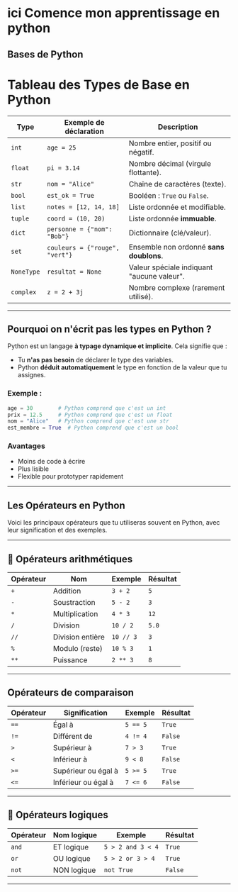 # ici Comence mon apprentissage en python 

##  Bases de Python

# Tableau des Types de Base en Python

| Type       | Exemple de déclaration         | Description                                |
| ---------- | ------------------------------ | ------------------------------------------ |
| `int`      | `age = 25`                     | Nombre entier, positif ou négatif.         |
| `float`    | `pi = 3.14`                    | Nombre décimal (virgule flottante).        |
| `str`      | `nom = "Alice"`                | Chaîne de caractères (texte).              |
| `bool`     | `est_ok = True`                | Booléen : `True` ou `False`.               |
| `list`     | `notes = [12, 14, 18]`         | Liste ordonnée et modifiable.              |
| `tuple`    | `coord = (10, 20)`             | Liste ordonnée **immuable**.               |
| `dict`     | `personne = {"nom": "Bob"}`    | Dictionnaire (clé/valeur).                 |
| `set`      | `couleurs = {"rouge", "vert"}` | Ensemble non ordonné **sans doublons**.    |
| `NoneType` | `resultat = None`              | Valeur spéciale indiquant "aucune valeur". |
| `complex`  | `z = 2 + 3j`                   | Nombre complexe (rarement utilisé).        |

---

## Pourquoi on n'écrit pas les types en Python ?

Python est un langage **à typage dynamique et implicite**. Cela signifie que :

* Tu **n'as pas besoin** de déclarer le type des variables.
* Python **déduit automatiquement** le type en fonction de la valeur que tu assignes.

### Exemple :

```python
age = 30        # Python comprend que c'est un int
prix = 12.5     # Python comprend que c'est un float
nom = "Alice"   # Python comprend que c'est une str
est_membre = True  # Python comprend que c'est un bool
```

###  Avantages

* Moins de code à écrire
* Plus lisible
* Flexible pour prototyper rapidement

---

## Les Opérateurs en Python

Voici les principaux opérateurs que tu utiliseras souvent en Python, avec leur signification et des exemples.

---

## 🔢 Opérateurs arithmétiques

| Opérateur | Nom              | Exemple   | Résultat |
| --------- | ---------------- | --------- | -------- |
| `+`       | Addition         | `3 + 2`   | `5`      |
| `-`       | Soustraction     | `5 - 2`   | `3`      |
| `*`       | Multiplication   | `4 * 3`   | `12`     |
| `/`       | Division         | `10 / 2`  | `5.0`    |
| `//`      | Division entière | `10 // 3` | `3`      |
| `%`       | Modulo (reste)   | `10 % 3`  | `1`      |
| `**`      | Puissance        | `2 ** 3`  | `8`      |

---

## Opérateurs de comparaison

| Opérateur | Signification       | Exemple  | Résultat |
| --------- | ------------------- | -------- | -------- |
| `==`      | Égal à              | `5 == 5` | `True`   |
| `!=`      | Différent de        | `4 != 4` | `False`  |
| `>`       | Supérieur à         | `7 > 3`  | `True`   |
| `<`       | Inférieur à         | `9 < 8`  | `False`  |
| `>=`      | Supérieur ou égal à | `5 >= 5` | `True`   |
| `<=`      | Inférieur ou égal à | `7 <= 6` | `False`  |

---

## 🔗 Opérateurs logiques

| Opérateur | Nom logique | Exemple           | Résultat |
| --------- | ----------- | ----------------- | -------- |
| `and`     | ET logique  | `5 > 2 and 3 < 4` | `True`   |
| `or`      | OU logique  | `5 > 2 or 3 > 4`  | `True`   |
| `not`     | NON logique | `not True`        | `False`  |

---








